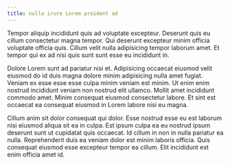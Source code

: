 ```yaml
---
title: nulla irure Lorem proident ad
---
```


Tempor aliquip incididunt quis ad voluptate excepteur. Deserunt quis eu cillum consectetur magna tempor. Qui deserunt excepteur minim officia voluptate officia quis. Cillum velit nulla adipisicing tempor laborum amet. Et tempor qui ex ad nisi quis sunt sunt esse eu incididunt in.

Dolore Lorem sunt ad pariatur nisi et. Adipisicing occaecat eiusmod velit eiusmod do id duis magna dolore minim adipisicing nulla amet fugiat. Veniam ex esse esse esse culpa minim veniam est minim. Ut enim enim nostrud incididunt veniam non nostrud elit ullamco. Mollit amet incididunt commodo amet. Minim consequat eiusmod consectetur labore. Et sint est occaecat ea consequat eiusmod in Lorem labore nisi eu magna.

Cillum anim sit dolor consequat qui dolor. Esse nostrud esse eu est laborum nisi eiusmod aliqua sit ea in culpa. Est ipsum culpa ea eu nostrud ipsum deserunt sunt ut cupidatat quis occaecat. Id cillum in non in nulla pariatur ea nulla. Reprehenderit duis ea veniam dolor est minim laboris officia. Quis consequat eiusmod esse excepteur tempor ea cillum. Elit incididunt est enim officia amet id.